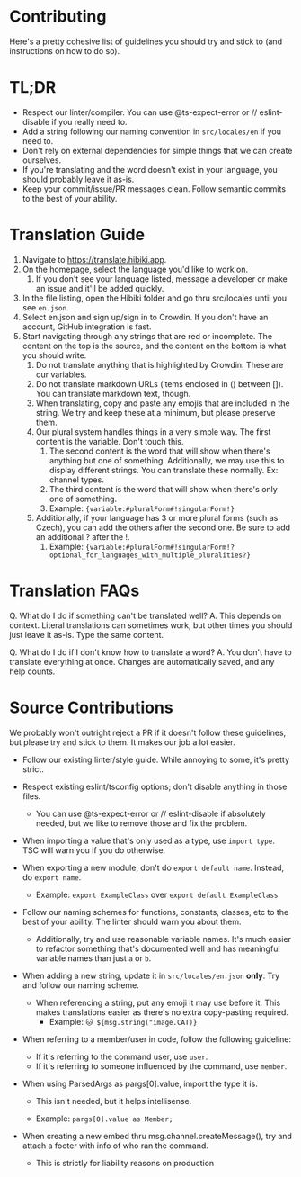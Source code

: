 # Contributing

Here's a pretty cohesive list of guidelines you should try and stick to (and instructions on how to do so).

# TL;DR

- Respect our linter/compiler. You can use @ts-expect-error or // eslint-disable if you really need to.
- Add a string following our naming convention in `src/locales/en` if you need to.
- Don't rely on external dependencies for simple things that we can create ourselves.
- If you're translating and the word doesn't exist in your language, you should probably leave it as-is.
- Keep your commit/issue/PR messages clean. Follow semantic commits to the best of your ability.

# Translation Guide

1. Navigate to https://translate.hibiki.app.
2. On the homepage, select the language you'd like to work on.
   1. If you don't see your language listed, message a developer or make an issue and it'll be added quickly.
3. In the file listing, open the Hibiki folder and go thru src/locales until you see `en.json`.
4. Select en.json and sign up/sign in to Crowdin. If you don't have an account, GitHub integration is fast.
5. Start navigating through any strings that are red or incomplete. The content on the top is the source, and the content on the bottom is what you should write.
   1. Do not translate anything that is highlighted by Crowdin. These are our variables.
   2. Do not translate markdown URLs (items enclosed in () between []). You can translate markdown text, though.
   3. When translating, copy and paste any emojis that are included in the string. We try and keep these at a minimum, but please preserve them.
   4. Our plural system handles things in a very simple way. The first content is the variable. Don't touch this.
      1. The second content is the word that will show when there's anything but one of something. Additionally, we may use this to display different strings. You can translate these normally. Ex: channel types.
      2. The third content is the word that will show when there's only one of something.
      3. Example: `{variable:#pluralForm#!singularForm!}`
   5. Additionally, if your language has 3 or more plural forms (such as Czech), you can add the others after the second one. Be sure to add an additional ? after the !.
      1. Example: `{variable:#pluralForm#!singularForm!?optional_for_languages_with_multiple_pluralities?}`

# Translation FAQs

Q. What do I do if something can't be translated well?
A. This depends on context. Literal translations can sometimes work, but other times you should just leave it as-is. Type the same content.

Q. What do I do if I don't know how to translate a word?
A. You don't have to translate everything at once. Changes are automatically saved, and any help counts.

# Source Contributions

We probably won't outright reject a PR if it doesn't follow these guidelines, but please try and stick to them. It makes our job a lot easier.

- Follow our existing linter/style guide. While annoying to some, it's pretty strict.
- Respect existing eslint/tsconfig options; don't disable anything in those files.

  - You can use @ts-expect-error or // eslint-disable if absolutely needed, but we like to remove those and fix the problem.

- When importing a value that's only used as a type, use `import type`. TSC will warn you if you do otherwise.

- When exporting a new module, don't do `export default name`. Instead, do `export name`.

  - Example: `export ExampleClass` over `export default ExampleClass`

- Follow our naming schemes for functions, constants, classes, etc to the best of your ability. The linter should warn you about them.

  - Additionally, try and use reasonable variable names. It's much easier to refactor something that's documented well and has meaningful variable names than just `a` or `b`.

- When adding a new string, update it in `src/locales/en.json` **only**. Try and follow our naming scheme.

  - When referencing a string, put any emoji it may use before it. This makes translations easier as there's no extra copy-pasting required.
    - Example: `🐱 ${msg.string("image.CAT)}`

- When referring to a member/user in code, follow the following guideline:

  - If it's referring to the command user, use `user`.
  - If it's referring to someone influenced by the command, use `member`.

- When using ParsedArgs as pargs[0].value, import the type it is.

  - This isn't needed, but it helps intellisense.

  - Example: `pargs[0].value as Member;`

- When creating a new embed thru msg.channel.createMessage(), try and attach a footer with info of who ran the command.

  - This is strictly for liability reasons on production

